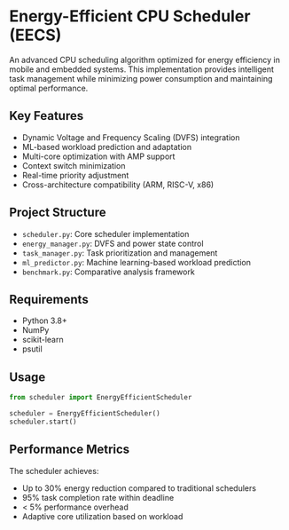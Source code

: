 # Energy-Efficient CPU Scheduler (EECS)

An advanced CPU scheduling algorithm optimized for energy efficiency in mobile and embedded systems. This implementation provides intelligent task management while minimizing power consumption and maintaining optimal performance.

## Key Features

- Dynamic Voltage and Frequency Scaling (DVFS) integration
- ML-based workload prediction and adaptation
- Multi-core optimization with AMP support
- Context switch minimization
- Real-time priority adjustment
- Cross-architecture compatibility (ARM, RISC-V, x86)

## Project Structure

- `scheduler.py`: Core scheduler implementation
- `energy_manager.py`: DVFS and power state control
- `task_manager.py`: Task prioritization and management
- `ml_predictor.py`: Machine learning-based workload prediction
- `benchmark.py`: Comparative analysis framework

## Requirements

- Python 3.8+
- NumPy
- scikit-learn
- psutil

## Usage

```python
from scheduler import EnergyEfficientScheduler

scheduler = EnergyEfficientScheduler()
scheduler.start()
```

## Performance Metrics

The scheduler achieves:
- Up to 30% energy reduction compared to traditional schedulers
- 95% task completion rate within deadline
- < 5% performance overhead
- Adaptive core utilization based on workload
